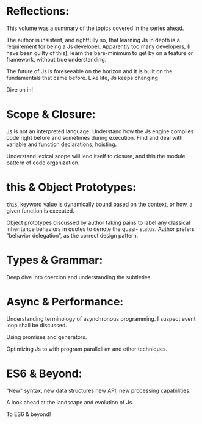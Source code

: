 Reflections: 
=============

This volume was a summary of the topics covered in the series ahead. 

The author is insistent, and rightfully so, that learning Js in depth is a requirement for being a Js developer. Apparently too many developers, (I have been guilty of this), learn the bare-minimum to get by on a feature or framework, without true understanding. 

The future of Js is foreseeable on the horizon and it is built on the fundamentals that came before. Like life, Js keeps changing 

Dive on in!

Scope & Closure:
================

Js is not an interpreted language. Understand how the Js engine compiles code right before and sometimes during execution. Find and deal with variable and function declarations, hoisting. 

Understand lexical scope will lend itself to closure, and this the module pattern of code organization.

this & Object Prototypes:
=========================

`this`, keyword value is dynamically bound based on the context, or how, a given function is executed. 

Object prototypes discussed by author taking pains to label any classical inheritance behaviors in quotes to denote the quasi- status. Author prefers “behavior delegation”, as the correct design pattern.

Types & Grammar: 
=================

Deep dive into coercion and understanding the subtleties.

Async & Performance:
====================

Understanding terminology of asynchronous programming. I suspect event loop shall be discussed. 

Using promises and generators. 

Optimizing Js to with program parallelism and other techniques.

ES6 & Beyond:
=============

“New" syntax, new data structures new API, new processing capabilities. 

A look ahead at the landscape and evolution of Js. 

To ES6 & beyond!